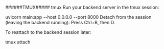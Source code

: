 


######TMUX#####
tmux
Run your backend server in the tmux session:


uvicorn main:app --host 0.0.0.0 --port 8000
Detach from the session (leaving the backend running): Press Ctrl+B, then D.


To reattach to the backend session later:


tmux attach